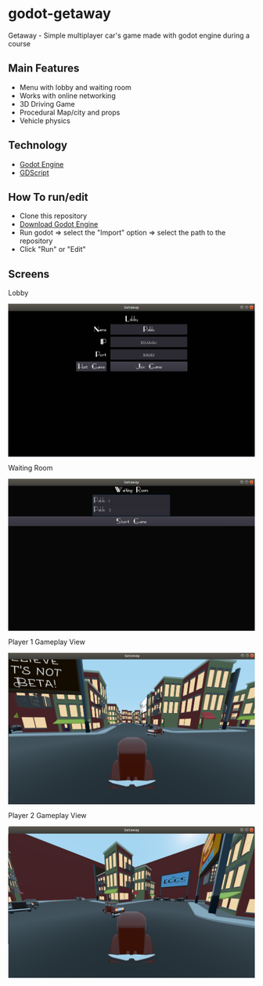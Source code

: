 # godot-getaway
Getaway - Simple multiplayer car's game made with godot engine during a course 

## Main Features
* Menu with lobby and waiting room
* Works with online networking
* 3D Driving Game
* Procedural Map/city and props
* Vehicle physics

## Technology
* [Godot Engine](https://godotengine.org/)
* [GDScript](https://docs.godotengine.org/en/3.1/getting_started/scripting/gdscript/index.html)

## How To run/edit
* Clone this repository
* [Download Godot Engine](https://godotengine.org/download/)
* Run godot => select the "Import" option => select the path to the repository
* Click "Run" or "Edit"

##  Screens

Lobby

<img src="https://github.com/pablokintopp/godot-getaway/blob/master/printscreens/godot-game-01.png" width="600" style="max-width:100%;" align="center"/>

Waiting Room

<img src="https://github.com/pablokintopp/godot-getaway/blob/master/printscreens/godot-game-2.png" width="600" style="max-width:100%;" align="center"/>

Player 1 Gameplay View

<img src="https://github.com/pablokintopp/godot-getaway/blob/master/printscreens/godot-game-3.png" width="600" style="max-width:100%;" align="center"/>

Player 2 Gameplay View

<img src="https://github.com/pablokintopp/godot-getaway/blob/master/printscreens/godot-game-4.png" width="600" style="max-width:100%;" align="center"/>

